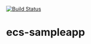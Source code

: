 [![Build Status](https://travis-ci.org/daniloavilez/ecs-sampleapp.svg?branch=master)](https://travis-ci.org/daniloavilez/ecs-sampleapp)

# ecs-sampleapp
